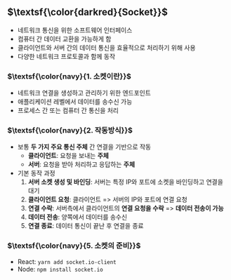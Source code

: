 ## $\textsf{\color{darkred}{Socket}}$

-   네트워크 통신을 위한 소프트웨어 인터페이스
-   컴퓨터 간 데이터 교환을 가능하게 함
-   클라이언트와 서버 간의 데이터 통신을 효율적으로 처리하기 위해 사용
-   다양한 네트워크 프로토콜과 함께 동작

### $\textsf{\color{navy}{1. 소켓이란}}$

-   네트워크 연결을 생성하고 관리하기 위한 엔드포인트
-   애플리케이션 레벨에서 데이터를 송수신 가능
-   프로세스 간 또는 컴퓨터 간 통신을 처리

### $\textsf{\color{navy}{2. 작동방식}}$

-   보통 **두 가지 주요 통신 주체** 간 연결을 기반으로 작동
    -   **클라이언트**: 요청을 보내는 **주체**
    -   **서버**: 요청을 받아 처리하고 응답하는 **주체**
-   기본 동작 과정
    1. **서버 소켓 생성 및 바인딩**: 서버는 특정 IP와 포트에 소켓을 바인딩하고 연결을 대기
    2. **클라이언트 요청**: 클라이언트 => 서버의 IP와 포트에 연결 요청
    3. **연결 수락**: 서버측에서 클라이언트의 **연결 요청을 수락** => **데이터 전송이 가능**
    4. **데이터 전송**: 양쪽에서 데이터를 송수신
    5. **연결 종료**: 데이터 통신이 끝난 후 연결을 종료


### $\textsf{\color{navy}{5. 소켓의 준비}}$

-   React: `yarn add socket.io-client`
-   Node: `npm install socket.io`
